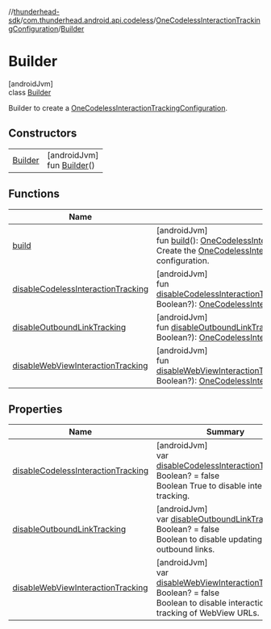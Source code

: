 //[thunderhead-sdk](../../../../index.md)/[com.thunderhead.android.api.codeless](../../index.md)/[OneCodelessInteractionTrackingConfiguration](../index.md)/[Builder](index.md)

# Builder

[androidJvm]\
class [Builder](index.md)

Builder to create a [OneCodelessInteractionTrackingConfiguration](../index.md).

## Constructors

| | |
|---|---|
| [Builder](-builder.md) | [androidJvm]<br>fun [Builder](-builder.md)() |

## Functions

| Name | Summary |
|---|---|
| [build](build.md) | [androidJvm]<br>fun [build](build.md)(): [OneCodelessInteractionTrackingConfiguration](../index.md)<br>Create the [OneCodelessInteractionTrackingConfiguration](../index.md) from provided configuration. |
| [disableCodelessInteractionTracking](disable-codeless-interaction-tracking.md) | [androidJvm]<br>fun [disableCodelessInteractionTracking](disable-codeless-interaction-tracking.md)(disableCodelessInteractionTracking: Boolean?): [OneCodelessInteractionTrackingConfiguration.Builder](index.md) |
| [disableOutboundLinkTracking](disable-outbound-link-tracking.md) | [androidJvm]<br>fun [disableOutboundLinkTracking](disable-outbound-link-tracking.md)(disableOutboundLinkTracking: Boolean?): [OneCodelessInteractionTrackingConfiguration.Builder](index.md) |
| [disableWebViewInteractionTracking](disable-web-view-interaction-tracking.md) | [androidJvm]<br>fun [disableWebViewInteractionTracking](disable-web-view-interaction-tracking.md)(disableWebViewInteractionTracking: Boolean?): [OneCodelessInteractionTrackingConfiguration.Builder](index.md) |

## Properties

| Name | Summary |
|---|---|
| [disableCodelessInteractionTracking](disable-codeless-interaction-tracking.md) | [androidJvm]<br>var [disableCodelessInteractionTracking](disable-codeless-interaction-tracking.md): Boolean? = false<br>Boolean True to disable interaction tracking. |
| [disableOutboundLinkTracking](disable-outbound-link-tracking.md) | [androidJvm]<br>var [disableOutboundLinkTracking](disable-outbound-link-tracking.md): Boolean? = false<br>Boolean to disable updating outbound links. |
| [disableWebViewInteractionTracking](disable-web-view-interaction-tracking.md) | [androidJvm]<br>var [disableWebViewInteractionTracking](disable-web-view-interaction-tracking.md): Boolean? = false<br>Boolean to disable interaction tracking of WebView URLs. |
